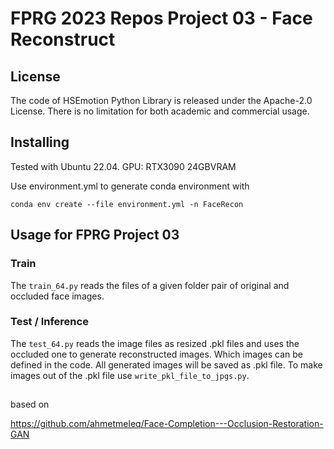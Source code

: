 # FPRG 2023 Repos Project 03 - Face Reconstruct

## License

The code of HSEmotion Python Library is released under the Apache-2.0 License. There is no limitation for both academic and commercial usage.

## Installing

Tested with Ubuntu 22.04. GPU: RTX3090 24GBVRAM

Use environment.yml to generate conda environment with

```
conda env create --file environment.yml -n FaceRecon
```


## Usage for FPRG Project 03
### Train
The ```train_64.py``` reads the files of a given folder pair of original and occluded face images. 

### Test / Inference
The ```test_64.py``` reads the image files as resized .pkl files and uses the occluded one to generate reconstructed images. Which images can be defined in the code. All generated images will be saved as .pkl file. To make images out of the .pkl file use ```write_pkl_file_to_jpgs.py```.

## 
 

based on

https://github.com/ahmetmeleq/Face-Completion---Occlusion-Restoration-GAN


